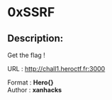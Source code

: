 
# 0xSSRF
## Description:
Get the flag !

URL : http://chall1.heroctf.fr:3000

Format : **Hero{}**<br>
Author : **xanhacks**

